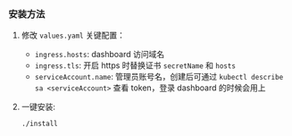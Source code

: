 ### 安装方法

1. 修改 `values.yaml` 关键配置：

   - `ingress.hosts`: dashboard 访问域名
   - `ingress.tls`: 开启 https 时替换证书 `secretName` 和 `hosts`
   - `serviceAccount.name`: 管理员账号名，创建后可通过 `kubectl describe sa <serviceAccount>` 查看   token，登录 dashboard 的时候会用上

2. 一键安装:

   ``` bash
   ./install
   ```

   ​